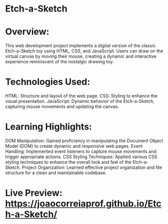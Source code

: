 # Etch-a-Sketch

# Overview:
This web development project implements a digital version of the classic Etch-a-Sketch toy using HTML, CSS, and JavaScript. Users can draw on the virtual canvas by moving their mouse, creating a dynamic and interactive experience reminiscent of the nostalgic drawing toy.

# Technologies Used:

HTML: Structure and layout of the web page.
CSS: Styling to enhance the visual presentation.
JavaScript: Dynamic behavior of the Etch-a-Sketch, capturing mouse movements and updating the canvas.

# Learning Highlights:

DOM Manipulation: Gained proficiency in manipulating the Document Object Model (DOM) to create dynamic and responsive web pages.
Event Handling: Implemented event listeners to capture mouse movements and trigger appropriate actions.
CSS Styling Techniques: Applied various CSS styling techniques to enhance the overall look and feel of the Etch-a-Sketch.
Project Organization: Learned effective project organization and file structure for a clean and maintainable codebase.

# Live Preview: https://joaocorreiaprof.github.io/Etch-a-Sketch/
